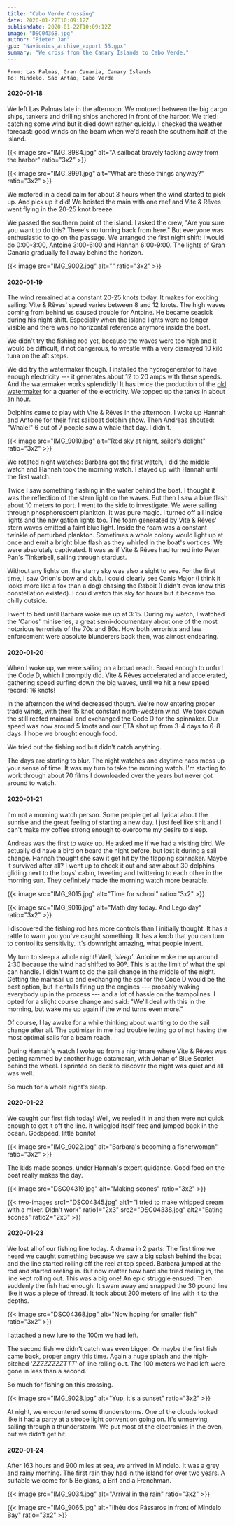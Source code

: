 ```yaml
---
title: "Cabo Verde Crossing"
date: 2020-01-22T10:09:12Z
publishdate: 2020-01-22T10:09:12Z
image: "DSC04368.jpg"
author: "Pieter Jan"
gpx: "Navionics_archive_export 55.gpx"
summary: "We cross from the Canary Islands to Cabo Verde."
---
```


`From: Las Palmas, Gran Canaria, Canary Islands`<br/>
`To: Mindelo, São Antão, Cabo Verde`

#### 2020-01-18

We left Las Palmas late in the afternoon. We motored between the big cargo ships, tankers and drilling ships anchored in front of the harbor. We tried catching some wind but it died down rather quickly. I checked the weather forecast: good winds on the beam when we'd reach the southern half of the island.

{{< image src="IMG_8984.jpg" alt="A sailboat bravely tacking away from the harbor" ratio="3x2" >}}

{{< image src="IMG_8991.jpg" alt="What are these things anyway?" ratio="3x2" >}}

We motored in a dead calm for about 3 hours when the wind started to pick up. And pick up it did! We hoisted the main with one reef and Vite & Rêves went flying in the 20-25 knot breeze.

We passed the southern point of the island. I asked the crew, "Are you sure you want to do this? There's no turning back from here." But everyone was enthusiastic to go on the passage. We arranged the first night shift: I would do 0:00-3:00, Antoine 3:00-6:00 and Hannah 6:00-9:00. The lights of Gran Canaria gradually fell away behind the horizon.

{{< image src="IMG_9002.jpg" alt="" ratio="3x2" >}}

#### 2020-01-19

The wind remained at a constant 20-25 knots today. It makes for exciting sailing: Vite & Rêves' speed varies between 8 and 12 knots. The high waves coming from behind us caused trouble for Antoine. He became seasick during his night shift. Especially when the island lights were no longer visible and there was no horizontal reference anymore inside the boat.

We didn't try the fishing rod yet, because the waves were too high and it would be difficult, if not dangerous, to wrestle with a very dismayed 10 kilo tuna on the aft steps.

We did try the watermaker though. I installed the hydrogenerator to have enough electricity --- it generates about 12 to 20 amps with these speeds. And the watermaker works splendidly! It has twice the production of the [old watermaker](/captains-log/2019-10-09-ithaki-antipaxoi-making-water) for a quarter of the electricity. We topped up the tanks in about an hour.

Dolphins came to play with Vite & Rêves in the afternoon. I woke up Hannah and Antoine for their first sailboat dolphin show. Then Andreas shouted: "Whale!" 6 out of 7 people saw a whale that day. I didn't.

{{< image src="IMG_9010.jpg" alt="Red sky at night, sailor's delight" ratio="3x2" >}}

We rotated night watches: Barbara got the first watch, I did the middle watch and Hannah took the morning watch. I stayed up with Hannah until the first watch.

Twice I saw something flashing in the water behind the boat. I thought it was the reflection of the stern light on the waves. But then I saw a blue flash about 10 meters to port. I went to the side to investigate. We were sailing through phosphorescent plankton. It was pure magic. I turned off all inside lights and the navigation lights too. The foam generated by Vite & Rêves' stern waves emitted a faint blue light. Inside the foam was a constant twinkle of perturbed plankton. Sometimes a whole colony would light up at once and emit a bright blue flash as they whirled in the boat's vortices. We were absolutely captivated. It was as if Vite & Rêves had turned into Peter Pan's Tinkerbell, sailing through stardust.

Without any lights on, the starry sky was also a sight to see. For the first time, I saw Orion's bow and club. I could clearly see Canis Major (I think it looks more like a fox than a dog) chasing the Rabbit (I didn't even know this constellation existed). I could watch this sky for hours but it became too chilly outside.

I went to bed until Barbara woke me up at 3:15. During my watch, I watched the 'Carlos' miniseries, a great semi-documentary about one of the most notorious terrorists of the 70s and 80s. How both terrorists and law enforcement were absolute blunderers back then, was almost endearing.

#### 2020-01-20

When I woke up, we were sailing on a broad reach. Broad enough to unfurl the Code D, which I promptly did. Vite & Rêves accelerated and accelerated, gathering speed surfing down the big waves, until we hit a new speed record: 16 knots!

In the afternoon the wind decreased though. We're now entering proper trade winds, with their 15 knot constant north-western wind. We took down the still reefed mainsail and exchanged the Code D for the spinnaker. Our speed was now around 5 knots and our ETA shot up from 3-4 days to 6-8 days. I hope we brought enough food.

We tried out the fishing rod but didn't catch anything.

The days are starting to blur. The night watches and daytime naps mess up your sense of time. It was my turn to take the morning watch. I'm starting to work through about 70 films I downloaded over the years but never got around to watch.

#### 2020-01-21

I'm not a morning watch person. Some people get all lyrical about the sunrise and the great feeling of starting a new day. I just feel like shit and I can't make my coffee strong enough to overcome my desire to sleep.

Andreas was the first to wake up. He asked me if we had a visiting bird. We actually did have a bird on board the night before, but lost it during a sail change. Hannah thought she saw it get hit by the flapping spinnaker. Maybe it survived after all? I went up to check it out and saw about 30 dolphins gliding next to the boys' cabin, tweeting and twittering to each other in the morning sun. They definitely made the morning watch more bearable.

{{< image src="IMG_9015.jpg" alt="Time for school" ratio="3x2" >}}

{{< image src="IMG_9016.jpg" alt="Math day today. And Lego day" ratio="3x2" >}}

I discovered the fishing rod has more controls than I initially thought. It has a rattle to warn you you've caught something. It has a knob that you can turn to control its sensitivity. It's downright amazing, what people invent.

My turn to sleep a whole night! Well, _'sleep'_. Antoine woke me up around 2:30 because the wind had shifted to 90º. This is at the limit of what the spi can handle. I didn't want to do the sail change in the middle of the night. Getting the mainsail up and exchanging the spi for the Code D would be the best option, but it entails firing up the engines --- probably waking everybody up in the process --- and a lot of hassle on the trampolines. I opted for a slight course change and said: "We'll deal with this in the morning, but wake me up again if the wind turns even more."

Of course, I lay awake for a while thinking about wanting to do the sail change after all. The optimizer in me had trouble letting go of not having the most optimal sails for a beam reach.

During Hannah's watch I woke up from a nightmare where Vite & Rêves was getting rammed by another huge catamaran, with Johan of Blue Scarlet behind the wheel. I sprinted on deck to discover the night was quiet and all was well.

So much for a whole night's sleep.

#### 2020-01-22

We caught our first fish today! Well, we reeled it in and then were not quick enough to get it off the line. It wriggled itself free and jumped back in the ocean. Godspeed, little bonito!

{{< image src="IMG_9022.jpg" alt="Barbara's becoming a fisherwoman" ratio="3x2" >}}

The kids made scones, under Hannah's expert guidance. Good food on the boat really makes the day.

{{< image src="DSC04319.jpg" alt="Making scones" ratio="3x2" >}}

{{< two-images src1="DSC04345.jpg" alt1="I tried to make whipped cream with a mixer. Didn't work" ratio1="2x3" src2="DSC04338.jpg" alt2="Eating scones" ratio2="2x3" >}}


#### 2020-01-23

We lost all of our fishing line today. A drama in 2 parts: The first time we heard we caught something because we saw a big splash behind the boat and the line started rolling off the reel at top speed. Barbara jumped at the rod and started reeling in. But now matter how hard she tried reeling in, the line kept rolling out. This was a big one! An epic struggle ensued. Then suddenly the fish had enough. It swam away and snapped the 30 pound line like it was a piece of thread. It took about 200 meters of line with it to the depths.

{{< image src="DSC04368.jpg" alt="Now hoping for smaller fish" ratio="3x2" >}}

I attached a new lure to the 100m we had left.

The second fish we didn't catch was even bigger. Or maybe the first fish came back, proper angry this time. Again a huge splash and the high-pitched _'ZZZZZZZZTTT'_ of line rolling out. The 100 meters we had left were gone in less than a second.

So much for fishing on this crossing.

{{< image src="IMG_9028.jpg" alt="Yup, it's a sunset" ratio="3x2" >}}

At night, we encountered some thunderstorms. One of the clouds looked like it had a party at a strobe light convention going on. It's unnerving, sailing through a thunderstorm. We put most of the electronics in the oven, but we didn't get hit.

#### 2020-01-24

After 163 hours and 900 miles at sea, we arrived in Mindelo. It was a grey and rainy morning. The first rain they had in the island for over two years. A suitable welcome for 5 Belgians, a Brit and a Frenchman.

{{< image src="IMG_9034.jpg" alt="Arrival in the rain" ratio="3x2" >}}

{{< image src="IMG_9065.jpg" alt="Ilhéu dos Pássaros in front of Mindelo Bay" ratio="3x2" >}}
